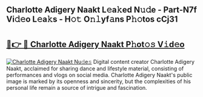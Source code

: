 ## Charlotte Adigery Naakt L𝚎a𝚔ed N𝚞𝚍e - Part-N7f Vi𝚍𝚎o L𝚎a𝚔s - H𝚘𝚝 O𝚗𝚕yf𝚊ns P𝚑𝚘tos cCj31

# <h2><a href="http://kf0drx.oniu.top/?m=Charlotte+Adigery+Naakt">🔗👉 🔴 Charlotte Adigery Naakt P𝚑ot𝚘𝚜 V𝚒d𝚎o</a></h2>

[![Charlotte Adigery Naakt Nu𝚍e𝚜](https://i.imgur.com/0qMVB7G.gif)](http://kf0drx.oniu.top/?m=Charlotte+Adigery+Naakt)
Digital content creator Charlotte Adigery Naakt, acclaimed for sharing dance and lifestyle material, consisting of performances and vlogs on social media. Charlotte Adigery Naakt's public image is marked by its openness and sincerity, but the complexities of his personal life remain a source of intrigue and fascination.  
